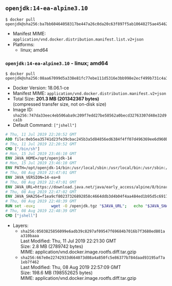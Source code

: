 ## `openjdk:14-ea-alpine3.10`

```console
$ docker pull openjdk@sha256:ba7bb60464058317be447a26c0da20c63f897f5ab10648275ae45462d0cbe5d2
```

-	Manifest MIME: `application/vnd.docker.distribution.manifest.list.v2+json`
-	Platforms:
	-	linux; amd64

### `openjdk:14-ea-alpine3.10` - linux; amd64

```console
$ docker pull openjdk@sha256:08aa67099d5a338e81fc77ebe111d5316e3bb998e2ecf499b731c4a36aa72e58
```

-	Docker Version: 18.06.1-ce
-	Manifest MIME: `application/vnd.docker.distribution.manifest.v2+json`
-	Total Size: **201.3 MB (201342367 bytes)**  
	(compressed transfer size, not on-disk size)
-	Image ID: `sha256:747da33eec4eb506aba9c209f7edd27be58562a0becd32763307d48e32d9ca1b`
-	Default Command: `["jshell"]`

```dockerfile
# Thu, 11 Jul 2019 22:20:52 GMT
ADD file:0eb5ea35741d23fe39cbac245b3a5d84856ed6384f4ff07d496369ee6d960bad in / 
# Thu, 11 Jul 2019 22:20:52 GMT
CMD ["/bin/sh"]
# Mon, 15 Jul 2019 23:46:10 GMT
ENV JAVA_HOME=/opt/openjdk-14
# Mon, 15 Jul 2019 23:46:10 GMT
ENV PATH=/opt/openjdk-14/bin:/usr/local/sbin:/usr/local/bin:/usr/sbin:/usr/bin:/sbin:/bin
# Thu, 08 Aug 2019 22:47:01 GMT
ENV JAVA_VERSION=14-ea+8
# Thu, 08 Aug 2019 22:47:01 GMT
ENV JAVA_URL=https://download.java.net/java/early_access/alpine/8/binaries/openjdk-14-ea+8_linux-x64-musl_bin.tar.gz
# Thu, 08 Aug 2019 22:47:02 GMT
ENV JAVA_SHA256=f1ea9cf80237326892858c4664ddb3d4b04f4aa484ed1b95d5c69179d1a514c1
# Thu, 08 Aug 2019 22:48:39 GMT
RUN set -eux; 		wget -O /openjdk.tgz "$JAVA_URL"; 	echo "$JAVA_SHA256 */openjdk.tgz" | sha256sum -c -; 	mkdir -p "$JAVA_HOME"; 	tar --extract --file /openjdk.tgz --directory "$JAVA_HOME" --strip-components 1; 	rm /openjdk.tgz; 		java -Xshare:dump; 		java --version; 	javac --version
# Thu, 08 Aug 2019 22:48:39 GMT
CMD ["jshell"]
```

-	Layers:
	-	`sha256:0503825856099e6adb39c8297af09547f69684b7016b7f3680ed801aa310baaa`  
		Last Modified: Thu, 11 Jul 2019 22:21:30 GMT  
		Size: 2.8 MB (2789742 bytes)  
		MIME: application/vnd.docker.image.rootfs.diff.tar.gzip
	-	`sha256:667e0e22742933d664073d08a4a850fc5e86377b784daad93195af7a1eb7f462`  
		Last Modified: Thu, 08 Aug 2019 22:57:09 GMT  
		Size: 198.6 MB (198552625 bytes)  
		MIME: application/vnd.docker.image.rootfs.diff.tar.gzip
